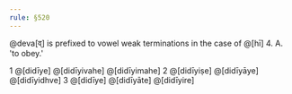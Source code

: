 ```yaml
---
rule: §520
---
```


@deva[व्] is prefixed to vowel weak terminations in the case of @[hī] 4. A. 'to obey.'

1 @[didīye] @[didīyivahe] @[didīyimahe] 2 @[didīyiṣe] @[didīyāye] @[didīyidhve]
3 @[didīye] @[didīyāte] @[didīyire]